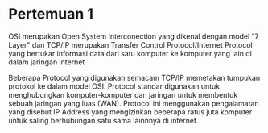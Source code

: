 # Pertemuan 1

OSI merupakan Open System Interconection yang dikenal dengan model "7 Layer" dan TCP/IP merupakan Transfer Control Protocol/Internet Protocol
yang bertukar informasi data dari satu komputer ke komputer yang lain di dalam jaringan internet

Beberapa Protocol yang digunakan semacam TCP/IP memetakan tumpukan protokol ke dalam model OSI. Protocol standar digunakan untuk menghubungkan
komputer-komputer dan jaringan untuk membentuk sebuah jaringan yang luas (WAN). Protocol ini menggunakan pengalamatan yang disebut IP Address
yang mengizinkan beberapa ratus juta komputer untuk saling berhubungan satu sama lainnnya di internet.